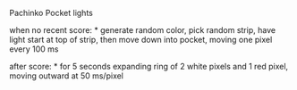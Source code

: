 


Pachinko Pocket lights

when no recent score:
    * generate random color, pick random strip, have light start at top of strip, then move down into pocket, moving one pixel every 100 ms


after score:
    * for 5 seconds expanding ring of 2 white pixels and 1 red pixel, moving outward at 50 ms/pixel

